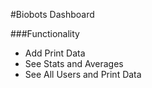 #Biobots Dashboard

###Functionality

* Add Print Data
* See Stats and Averages
* See All Users and Print Data
